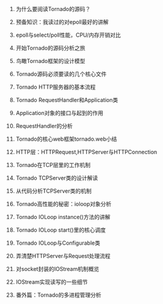 1. 为什么要阅读Tornado的源码？

2. 预备知识：我读过的对epoll最好的讲解

3. epoll与select/poll性能，CPU/内存开销对比

4. 开始Tornado的源码分析之旅

5. 鸟瞰Tornado框架的设计模型

6. Tornado源码必须要读的几个核心文件

7. Tornado HTTP服务器的基本流程

8. Tornado RequestHandler和Application类

9. Application对象的接口与起到的作用

10. RequestHandler的分析

11. Tornado的核心web框架tornado.web小结

12. HTTP层：HTTPRequest,HTTPServer与HTTPConnection

13. Tornado在TCP层里的工作机制

14. Tornado TCPServer类的设计解读

15. 从代码分析TCPServer类的机制

16. Tornado高性能的秘密：ioloop对象分析

17. Tornado IOLoop instance\(\)方法的讲解

18. Tornado IOLoop start\(\)里的核心调度

19. Tornado IOLoop与Configurable类

20. 弄清楚HTTPServer与Request处理流程

21. 对socket封装的IOStream机制概览

22. IOStream实现读写的一些细节

23. 番外篇：Tornado的多进程管理分析



